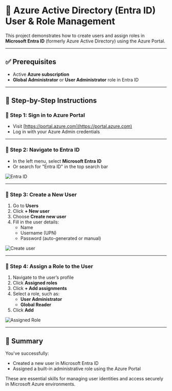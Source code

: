 # 🚀 Azure Active Directory (Entra ID) User & Role Management

This project demonstrates how to create users and assign roles in **Microsoft Entra ID** (formerly Azure Active Directory) using the Azure Portal.

---

## ✅ Prerequisites

- Active **Azure subscription**
- **Global Administrator** or **User Administrator** role in Entra ID

---

## 🔧 Step-by-Step Instructions

### 🔹 Step 1: Sign in to Azure Portal

- Visit [https://portal.azure.com](https://portal.azure.com)
- Log in with your Azure Admin credentials

---

### 🔹 Step 2: Navigate to Entra ID

- In the left menu, select **Microsoft Entra ID**
- Or search for "Entra ID" in the top search bar

![Entra ID](https://github.com/user-attachments/assets/c693069a-495f-42c3-b57a-054152b5fd51)

---

### 🔹 Step 3: Create a New User

1. Go to **Users**
2. Click **+ New user**
3. Choose **Create new user**
4. Fill in the user details:
   - Name
   - Username (UPN)
   - Password (auto-generated or manual)

![Create user](https://github.com/user-attachments/assets/439e182f-3af0-4fed-a9aa-0d2463efd283)

---

### 🔹 Step 4: Assign a Role to the User

1. Navigate to the user’s profile
2. Click **Assigned roles**
3. Click **+ Add assignments**
4. Select a role, such as:
   - **User Administrator**
   - **Global Reader**
5. Click **Add**

![Assigned Role](https://github.com/user-attachments/assets/9a118ce3-ea6d-4533-9475-2d2658dfb2ed)

---

## 📌 Summary

You've successfully:
- Created a new user in Microsoft Entra ID
- Assigned a built-in administrative role using the Azure Portal

These are essential skills for managing user identities and access securely in Microsoft Azure environments.

